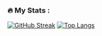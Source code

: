 ### :fire: My Stats :
[![GitHub Streak](http://github-readme-streak-stats.herokuapp.com?user=muratozkol&theme=highcontrast&background=000000&ring=FFA500&fire=DD2727&currStreakLabel=DD2727)](https://git.io/streak-stats)
[![Top Langs](https://github-readme-stats.vercel.app/api/top-langs/?username=muratozkol)](https://github.com/muratozkol/github-readme-stats)




